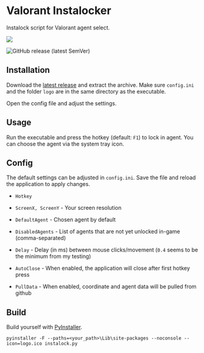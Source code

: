 
# Valorant Instalocker
Instalock script for Valorant agent select.

![](https://github.com/JannisMcMak/valorant-instalock/blob/main/logo/logo180.png?raw=true)

![GitHub release (latest SemVer)](https://img.shields.io/github/v/release/JannisMcMak/valorant-instalock)



## Installation
Download the [latest release](https://github.com/JannisMcMak/valorant-instalock/releases/latest) and extract the archive. Make sure `config.ini` and the folder `logo` are in the same directory as the executable.

Open the config file and adjust the settings.

## Usage
Run the executable and press the hotkey (default: `F1`) to lock in agent. You can choose the agent via the system tray icon.

## Config 
The default settings can be adjusted in `config.ini`. Save the file and reload the application to apply changes.

- `Hotkey`
- `ScreenX, ScreenY` - Your screen resolution
- `DefaultAgent` - Chosen agent by default
- `DisabledAgents` - List of agents that are not yet unlocked in-game (comma-separated)

- `Delay` - Delay (in ms) between mouse clicks/movement (`0.4` seems to be the minimum from my testing)

- `AutoClose` - When enabled, the application will close after first hotkey press
- `PullData` - When enabled, coordinate and agent data will be pulled from github

## Build
Build yourself with [PyInstaller](http://www.pyinstaller.org/).
```
pyinstaller -F --paths=<your_path>\Lib\site-packages --noconsole --icon=logo.ico instalock.py
```